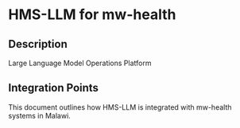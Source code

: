 # HMS-LLM for mw-health

## Description

Large Language Model Operations Platform

## Integration Points

This document outlines how HMS-LLM is integrated with mw-health systems in Malawi.
